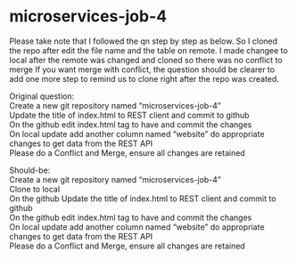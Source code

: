 # microservices-job-4
Please take note that I followed the qn step by step as below. So I cloned the repo after edit the file name and the table on remote. 
I made changee to local after the remote was changed and cloned so there was no conflict to merge
If you want merge with conflict, the question should be clearer to add one more step to remind us to clone right after the repo was created.


Original question: </br>
Create a new git repository named “microservices-job-4” </br>
Update the title of index.html to REST client and commit to github </br>
On the github edit index.html tag to have and commit the changes </br>
On local update add another column named “website” do appropriate changes to get data from the REST API </br>
Please do a Conflict and Merge, ensure all changes are retained </br>
  
Should-be: </br>
Create a new git repository named “microservices-job-4” </br>
Clone to local </br>
On the github Update the title of index.html to REST client and commit to github</br>
On the github edit index.html tag to have and commit the changes</br>
On local update add another column named “website” do appropriate changes to get data from the REST API</br>
Please do a Conflict and Merge, ensure all changes are retained </br>
